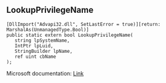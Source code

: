 ## LookupPrivilegeName

```
[DllImport("Advapi32.dll", SetLastError = true)][return: MarshalAs(UnmanagedType.Bool)]
public static extern bool LookupPrivilegeName(
   string lpSystemName,
   IntPtr lpLuid,
   StringBuilder lpName,
   ref uint cbName
);
```

Microsoft documentation: [Link](https://docs.microsoft.com/en-us/windows/win32/api/winbase/nf-winbase-lookupprivilegenamea)
